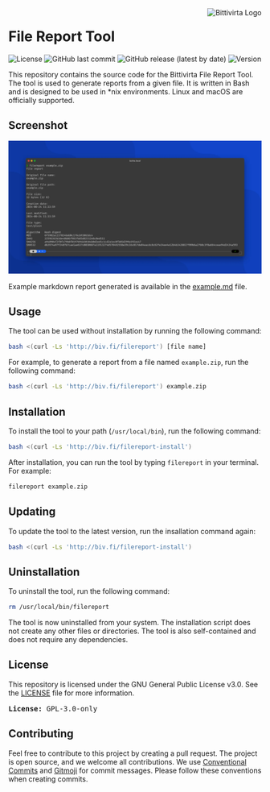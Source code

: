 <img alt="Bittivirta Logo" src="https://cdn.bittivirta.fi/logo/logo-auto.svg" height="60" style="float:right;">

# File Report Tool

![License](https://img.shields.io/github/license/bittivirta/filereport?style=for-the-badge)
![GitHub last commit](https://img.shields.io/github/last-commit/bittivirta/filereport?style=for-the-badge)
![GitHub release (latest by date)](https://img.shields.io/github/v/release/bittivirta/filereport?style=for-the-badge)
![Version](https://img.shields.io/badge/version-1.0.0-blue?style=for-the-badge)

This repository contains the source code for the Bittivirta File Report Tool. The tool is used to generate reports from a given file. It is written in Bash and is designed to be used in *nix environments. Linux and macOS are officially supported.

## Screenshot

![Screenshot](/img/screenshot.webp)

Example markdown report generated is available in the [example.md](example.md) file.

## Usage

The tool can be used without installation by running the following command:

```bash
bash <(curl -Ls 'http://biv.fi/filereport') [file name]
```

For example, to generate a report from a file named `example.zip`, run the following command:

```bash
bash <(curl -Ls 'http://biv.fi/filereport') example.zip
```

## Installation

To install the tool to your path (`/usr/local/bin`), run the following command:

```bash
bash <(curl -Ls 'http://biv.fi/filereport-install')
```

After installation, you can run the tool by typing `filereport` in your terminal. For example:

```bash
filereport example.zip
```

## Updating

To update the tool to the latest version, run the insallation command again:

```bash
bash <(curl -Ls 'http://biv.fi/filereport-install')
```

## Uninstallation

To uninstall the tool, run the following command:

```bash
rm /usr/local/bin/filereport
```

The tool is now uninstalled from your system. The installation script does not create any other files or directories. The tool is also self-contained and does not require any dependencies.

## License

This repository is licensed under the GNU General Public License v3.0. See the [LICENSE](LICENSE) file for more information.

<kbd>**License:** GPL-3.0-only</kbd>

## Contributing

Feel free to contribute to this project by creating a pull request. The project is open source, and we welcome all contributions. We use [Conventional Commits](https://www.conventionalcommits.org/) and [Gitmoji](https://gitmoji.dev/) for commit messages. Please follow these conventions when creating commits.
